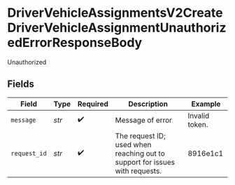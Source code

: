# DriverVehicleAssignmentsV2CreateDriverVehicleAssignmentUnauthorizedErrorResponseBody

Unauthorized


## Fields

| Field                                                                       | Type                                                                        | Required                                                                    | Description                                                                 | Example                                                                     |
| --------------------------------------------------------------------------- | --------------------------------------------------------------------------- | --------------------------------------------------------------------------- | --------------------------------------------------------------------------- | --------------------------------------------------------------------------- |
| `message`                                                                   | *str*                                                                       | :heavy_check_mark:                                                          | Message of error                                                            | Invalid token.                                                              |
| `request_id`                                                                | *str*                                                                       | :heavy_check_mark:                                                          | The request ID; used when reaching out to support for issues with requests. | 8916e1c1                                                                    |